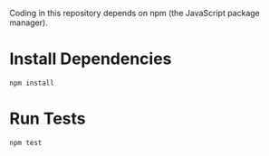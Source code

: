 Coding in this repository depends on npm (the JavaScript package manager).

# Install Dependencies
```
npm install
```

# Run Tests
```
npm test
```
